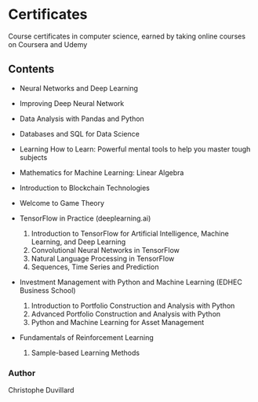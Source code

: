 # Certificates
 Course certificates in computer science, earned by taking online courses on Coursera and Udemy

## Contents

- Neural Networks and Deep Learning

- Improving Deep Neural Network

- Data Analysis with Pandas and Python

- Databases and SQL for Data Science

- Learning How to Learn: Powerful mental tools to help you master tough subjects

- Mathematics for Machine Learning: Linear Algebra

- Introduction to Blockchain Technologies

- Welcome to Game Theory

- TensorFlow in Practice (deeplearning.ai)
  1) Introduction to TensorFlow for Artificial Intelligence, Machine Learning, and Deep Learning 
  2) Convolutional Neural Networks in TensorFlow
  3) Natural Language Processing in TensorFlow
  4) Sequences, Time Series and Prediction

- Investment Management with Python and Machine Learning (EDHEC Business School)
  1) Introduction to Portfolio Construction and Analysis with Python
  2) Advanced Portfolio Construction and Analysis with Python
  3) Python and Machine Learning for Asset Management

- Fundamentals of Reinforcement Learning
  1) Sample-based Learning Methods


### Author
Christophe Duvillard
